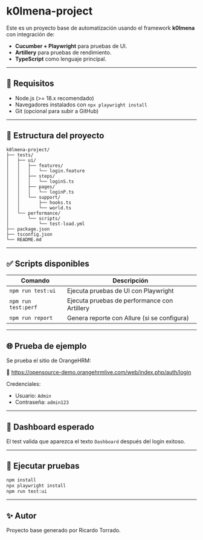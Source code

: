 # k0lmena-project

Este es un proyecto base de automatización usando el framework **k0lmena** con integración de:
- **Cucumber + Playwright** para pruebas de UI.
- **Artillery** para pruebas de rendimiento.
- **TypeScript** como lenguaje principal.

---

## 🚀 Requisitos

- Node.js (>= 18.x recomendado)
- Navegadores instalados con `npx playwright install`
- Git (opcional para subir a GitHub)

---

## 📁 Estructura del proyecto

```
k0lmena-project/
├── tests/
│   ├── ui/
│   │   ├── features/
│   │   │   └── login.feature
│   │   ├── steps/
│   │   │   └── loginS.ts
│   │   ├── pages/
│   │   │   └── loginP.ts
│   │   └── support/
│   │       ├── hooks.ts
│   │       └── world.ts
│   └── performance/
│       └── scripts/
│           └── test-load.yml
├── package.json
├── tsconfig.json
└── README.md
```

---

## ✅ Scripts disponibles

| Comando            | Descripción                          |
|--------------------|--------------------------------------|
| `npm run test:ui`  | Ejecuta pruebas de UI con Playwright |
| `npm run test:perf`| Ejecuta pruebas de performance con Artillery |
| `npm run report`   | Genera reporte con Allure (si se configura) |

---

## 🌐 Prueba de ejemplo

Se prueba el sitio de OrangeHRM:

🔗 https://opensource-demo.orangehrmlive.com/web/index.php/auth/login

Credenciales:
- Usuario: `Admin`
- Contraseña: `admin123`

---

## 📸 Dashboard esperado

El test valida que aparezca el texto `Dashboard` después del login exitoso.

---

## 🧪 Ejecutar pruebas

```bash
npm install
npx playwright install
npm run test:ui
```

---

## ✨ Autor

Proyecto base generado por Ricardo Torrado.
